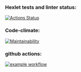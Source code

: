 ### Hexlet tests and linter status:
[![Actions Status](https://github.com/AnastasiaMir/frontend-project-46/workflows/hexlet-check/badge.svg)](https://github.com/AnastasiaMir/frontend-project-46/actions)
### Code-climate:
[![Maintainability](https://api.codeclimate.com/v1/badges/16ca7a31c326032e24bc/maintainability)](https://codeclimate.com/github/AnastasiaMir/frontend-project-46/maintainability)
### github actions:
[![example workflow](https://github.com/AnastasiaMir/frontend-project-46/workflows/github-actions-demo/badge.svg)](https://github.com/AnastasiaMir/frontend-project-46/actions)
